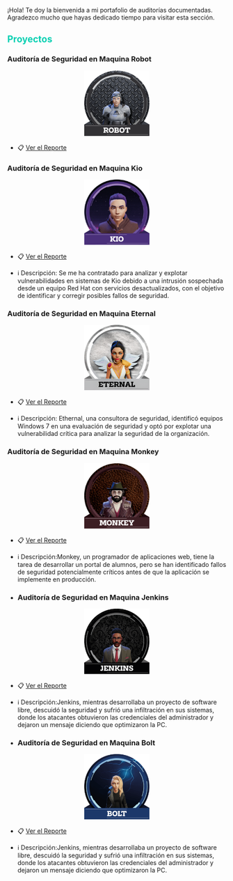 
¡Hola! Te doy la bienvenida a mi portafolio de auditorías documentadas. Agradezco mucho que hayas dedicado tiempo para visitar esta sección.


## <span style="color:#07D0B2">Proyectos </span>

### Auditoría de Seguridad en Maquina Robot
<div align="center">
  <img src="https://raw.githubusercontent.com/alexislcovarrubias/img/master/Avatar_009_Robot.webp" alt="Avatar" width="150" height="150">
</div>

- 📋 [Ver el Reporte](https://drive.google.com/file/d/16gFnPJpw_MptGIcbjeXxcddERiC45SWk/view?usp=sharing)
 <!-- Este enlace abre el PDF en otra ventana -->







### Auditoría de Seguridad en Maquina Kio
<div align="center">
  <img src="https://raw.githubusercontent.com/alexislcovarrubias/img/master/Avatar_004_Kio.webp" alt="Avatar" width="150" height="150">
</div>

- 📋 [Ver el Reporte](https://drive.google.com/file/d/1Q_ETXxAKKYfTiUwFn-2f2p4CjpVehIyN/view?usp=sharing)
 <!-- Este enlace abre el PDF en otra ventana -->
- ℹ️ Descripción: Se me ha contratado para analizar y explotar vulnerabilidades en sistemas de Kio debido a una intrusión sospechada desde un equipo Red Hat con servicios desactualizados, con el objetivo de identificar y corregir posibles fallos de seguridad.


### Auditoría de Seguridad en Maquina Eternal
<div align="center">
  <img src="https://raw.githubusercontent.com/alexislcovarrubias/img/master/Avatar_005_Eternal.webp" alt="Avatar" width="150" height="150">
</div>

- 📋 [Ver el Reporte](https://drive.google.com/file/d/1JoBTjaSzKY-gtxZgU9WZtKhWXdzVZsgN/view?usp=sharing)
 <!-- Este enlace abre el PDF en otra ventana -->
- ℹ️ Descripción: Ethernal, una consultora de seguridad, identificó equipos Windows 7 en una evaluación de seguridad y optó por explotar una vulnerabilidad crítica para analizar la seguridad de la organización.

### Auditoría de Seguridad en Maquina Monkey
<div align="center">
  <img src="https://raw.githubusercontent.com/alexislcovarrubias/img/master/Avatar_006_Monkey_2.webp" alt="Avatar" width="150" height="150">
</div>

- 📋 [Ver el Reporte](https://drive.google.com/file/d/1D6lrN0cK26dTzO5DwGl1eSthWBAuk1i7/view?usp=sharing)
 <!-- Este enlace abre el PDF en otra ventana -->
- ℹ️ Descripción:Monkey, un programador de aplicaciones web, tiene la tarea de desarrollar un portal de alumnos, pero se han identificado fallos de seguridad potencialmente críticos antes de que la aplicación se implemente en producción.

- ### Auditoría de Seguridad en Maquina Jenkins 
<div align="center">
  <img src="https://raw.githubusercontent.com/alexislcovarrubias/img/master/Avatar_007_Jenkins.webp" alt="Avatar" width="150" height="150">
</div>

- 📋 [Ver el Reporte](https://drive.google.com/file/d/1yOmm-Pu3IyrJJQa9lfuH7BqMOqgnZVmt/view?usp=sharing)
 <!-- Este enlace abre el PDF en otra ventana -->
- ℹ️ Descripción:Jenkins, mientras desarrollaba un proyecto de software libre, descuidó la seguridad y sufrió una infiltración en sus sistemas, donde los atacantes obtuvieron las credenciales del administrador y dejaron un mensaje diciendo que optimizaron la PC.

- ### Auditoría de Seguridad en Maquina Bolt
<div align="center">
  <img src="https://raw.githubusercontent.com/alexislcovarrubias/img/master/Avatar_008_Bolt.webp" alt="Avatar" width="150" height="150">
</div>

- 📋 [Ver el Reporte](https://drive.google.com/file/d/1yOmm-Pu3IyrJJQa9lfuH7BqMOqgnZVmt/view?usp=sharing)
 <!-- Este enlace abre el PDF en otra ventana -->
- ℹ️ Descripción:Jenkins, mientras desarrollaba un proyecto de software libre, descuidó la seguridad y sufrió una infiltración en sus sistemas, donde los atacantes obtuvieron las credenciales del administrador y dejaron un mensaje diciendo que optimizaron la PC.



